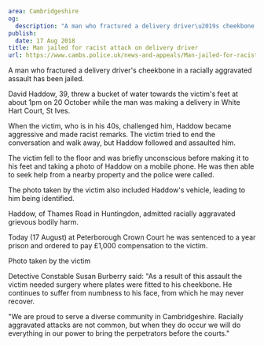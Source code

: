 ```yaml
area: Cambridgeshire
og:
  description: "A man who fractured a delivery driver\u2019s cheekbone in a racially aggravated assault has been jailed."
publish:
  date: 17 Aug 2018
title: Man jailed for racist attack on delivery driver
url: https://www.cambs.police.uk/news-and-appeals/Man-jailed-for-racist-attack
```

A man who fractured a delivery driver's cheekbone in a racially aggravated assault has been jailed.

David Haddow, 39, threw a bucket of water towards the victim's feet at about 1pm on 20 October while the man was making a delivery in White Hart Court, St Ives.

When the victim, who is in his 40s, challenged him, Haddow became aggressive and made racist remarks. The victim tried to end the conversation and walk away, but Haddow followed and assaulted him.

The victim fell to the floor and was briefly unconscious before making it to his feet and taking a photo of Haddow on a mobile phone. He was then able to seek help from a nearby property and the police were called.

The photo taken by the victim also included Haddow's vehicle, leading to him being identified.

Haddow, of Thames Road in Huntingdon, admitted racially aggravated grievous bodily harm.

Today (17 August) at Peterborough Crown Court he was sentenced to a year prison and ordered to pay £1,000 compensation to the victim.

Photo taken by the victim

Detective Constable Susan Burberry said: "As a result of this assault the victim needed surgery where plates were fitted to his cheekbone. He continues to suffer from numbness to his face, from which he may never recover.

"We are proud to serve a diverse community in Cambridgeshire. Racially aggravated attacks are not common, but when they do occur we will do everything in our power to bring the perpetrators before the courts."
